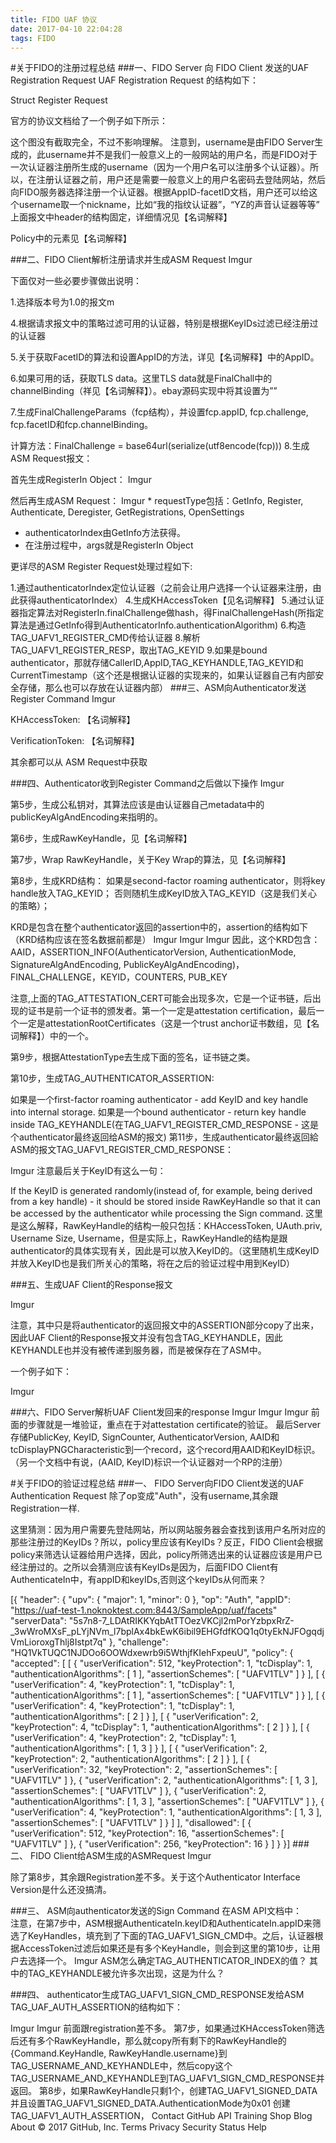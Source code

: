 ```yaml
---
title: FIDO UAF 协议
date: 2017-04-10 22:04:28
tags: FIDO
---
```


#关于FIDO的注册过程总结 
###一、FIDO Server 向 FIDO Client 发送的UAF Registration Request UAF Registration Request 的结构如下：

Struct Register Request

官方的协议文档给了一个例子如下所示： 

这个图没有截取完全，不过不影响理解。 注意到，username是由FIDO Server生成的，此username并不是我们一般意义上的一般网站的用户名，而是FIDO对于一次认证器注册所生成的username（因为一个用户名可以注册多个认证器）。所以，在注册认证器之前，用户还是需要一般意义上的用户名密码去登陆网站，然后向FIDO服务器选择注册一个认证器。根据AppID-facetID文档，用户还可以给这个username取一个nickname，比如“我的指纹认证器”，“YZ的声音认证器等等”
上面报文中header的结构固定，详细情况见【名词解释】

Policy中的元素见【名词解释】

###二、FIDO Client解析注册请求并生成ASM Request Imgur

下面仅对一些必要步骤做出说明：

1.选择版本号为1.0的报文m

4.根据请求报文中的策略过滤可用的认证器，特别是根据KeyIDs过滤已经注册过的认证器

5.关于获取FacetID的算法和设置AppID的方法，详见【名词解释】中的AppID。

6.如果可用的话，获取TLS data。这里TLS data就是FinalChall中的channelBinding（祥见【名词解释】）。ebay源码实现中将其设置为””

7.生成FinalChallengeParams（fcp结构），并设置fcp.appID, fcp.challenge, fcp.facetID和fcp.channelBinding。

计算方法：FinalChallenge = base64url(serialize(utf8encode(fcp)))
8.生成ASM Request报文：

首先生成RegisterIn Object：
Imgur

然后再生成ASM Request：
Imgur * requestType包括：GetInfo, Register, Authenticate, Deregister, GetRegistrations, OpenSettings
* authenticatorIndex由GetInfo方法获得。
* 在注册过程中，args就是RegisterIn Object

更详尽的ASM Register Request处理过程如下:


1.通过authenticatorIndex定位认证器（之前会让用户选择一个认证器来注册，由此获得authenticatorIndex）
4.生成KHAccessToken【见名词解释】
5.通过认证器指定算法对RegisterIn.finalChallenge做hash，得FinalChallengeHash(所指定算法是通过GetInfo得到AuthenticatorInfo.authenticationAlgorithm)
6.构造TAG_UAFV1_REGISTER_CMD传给认证器
8.解析TAG_UAFV1_REGISTER_RESP，取出TAG_KEYID
9.如果是bound authenticator，那就存储CallerID,AppID,TAG_KEYHANDLE,TAG_KEYID和CurrentTimestamp（这个还是根据认证器的实现来的，如果认证器自己有内部安全存储，那么也可以存放在认证器内部）
###三、ASM向Authenticator发送Register Command Imgur

KHAccessToken: 【名词解释】

VerificationToken: 【名词解释】

其余都可以从 ASM Request中获取

###四、Authenticator收到Register Command之后做以下操作 Imgur

第5步，生成公私钥对，其算法应该是由认证器自己metadata中的publicKeyAlgAndEncoding来指明的。

第6步，生成RawKeyHandle，见【名词解释】

第7步，Wrap RawKeyHandle，关于Key Wrap的算法，见【名词解释】

第8步，生成KRD结构： 如果是second-factor roaming authenticator，则将key handle放入TAG_KEYID； 否则随机生成KeyID放入TAG_KEYID（这是我们关心的策略）；

KRD是包含在整个authenticator返回的assertion中的，assertion的结构如下（KRD结构应该在签名数据前都是） Imgur
Imgur
Imgur
因此，这个KRD包含：AAID，ASSERTION_INFO(AuthenticatorVersion, AuthenticationMode, SignatureAlgAndEncoding, PublicKeyAlgAndEncoding)，FINAL_CHALLENGE，KEYID，COUNTERS, PUB_KEY

注意,上面的TAG_ATTESTATION_CERT可能会出现多次，它是一个证书链，后出现的证书是前一个证书的颁发者。第一个一定是attestation certification，最后一个一定是attestationRootCertificates（这是一个trust anchor证书数组，见【名词解释】）中的一个。

第9步，根据AttestationType去生成下面的签名，证书链之类。

第10步，生成TAG_AUTHENTICATOR_ASSERTION:

如果是一个first-factor roaming authenticator - add KeyID and key handle into internal storage.
如果是一个bound authenticator - return key handle inside TAG_KEYHANDLE(在TAG_UAFV1_REGISTER_CMD_RESPONSE - 这是个authenticator最终返回给ASM的报文)
第11步，生成authenticator最终返回給ASM的报文TAG_UAFV1_REGISTER_CMD_RESPONSE：

Imgur
注意最后关于KeyID有这么一句：

If the KeyID is generated randomly(instead of, for example, being derived from a key handle) - it should be stored inside RawKeyHandle so that it can be accessed by the authenticator while processing the Sign command.
这里是这么解释，RawKeyHandle的结构一般只包括：KHAccessToken, UAuth.priv, Username Size, Username，但是实际上，RawKeyHandle的结构是跟authenticator的具体实现有关，因此是可以放入KeyID的。（这里随机生成KeyID并放入KeyID也是我们所关心的策略，将在之后的验证过程中用到KeyID）

###五、生成UAF Client的Response报文

Imgur

注意，其中只是将authenticator的返回报文中的ASSERTION部分copy了出来，因此UAF Client的Response报文并没有包含TAG_KEYHANDLE，因此KEYHANDLE也并没有被传递到服务器，而是被保存在了ASM中。

一个例子如下：

Imgur

###六、FIDO Server解析UAF Client发回来的response Imgur
Imgur
Imgur
前面的步骤就是一堆验证，重点在于对attestation certificate的验证。 最后Server存储PublicKey, KeyID, SignCounter, AuthenticatorVersion, AAID和tcDisplayPNGCharacteristic到一个record，这个record用AAID和KeyID标识。（另一个文档中有说，(AAID, KeyID)标识一个认证器对一个RP的注册）

#关于FIDO的验证过程总结 
###一、 FIDO Server向FIDO Client发送的UAF Authentication Request 除了op变成"Auth"，没有username,其余跟Registration一样.

这里猜测：因为用户需要先登陆网站，所以网站服务器会查找到该用户名所对应的那些注册过的KeyIDs？所以，policy里应该有KeyIDs？反正，FIDO Client会根据policy来筛选认证器给用户选择，因此，policy所筛选出来的认证器应该是用户已经注册过的。之所以会猜测应该有KeyIDs是因为，后面FIDO Client有AuthenticateIn中，有appID和keyIDs,否则这个keyIDs从何而来？

[{
	"header": {
		"upv": {
			"major": 1,
			"minor": 0
		},
		"op": "Auth",
		"appID": "https://uaf-test-1.noknoktest.com:8443/SampleApp/uaf/facets"
		"serverData": "5s7n8-7_LDAtRIKKYqbAtTTOezVKCjl2mPorYzbpxRrZ-_3wWroMXsF_pLYjNVm_l7bplAx4bkEwK6ibil9EHGfdfKOQ1q0tyEkNJFOgqdjVmLioroxgThlj8Istpt7q"
	},
	"challenge": "HQ1VkTUQC1NJDOo6OOWdxewrb9i5WthjfKIehFxpeuU",
	"policy": {
		"accepted": [
			[
				{
					"userVerification": 512,
					"keyProtection": 1,
					"tcDisplay": 1,
					"authenticationAlgorithms": [
						1
					],
					"assertionSchemes": [
						"UAFV1TLV"
					]
				}
			],
			[
				{
					"userVerification": 4,
					"keyProtection": 1,
					"tcDisplay": 1,
					"authenticationAlgorithms": [
						1
					],
					"assertionSchemes": [
						"UAFV1TLV"
					]
				}
			],
			[
				{
					"userVerification": 4,
					"keyProtection": 1,
					"tcDisplay": 1,
					"authenticationAlgorithms": [
						2
					]
				}
			],
			[
				{
					"userVerification": 2,
					"keyProtection": 4,
					"tcDisplay": 1,
					"authenticationAlgorithms": [
						2
					]
				}
			],
			[
				{
					"userVerification": 4,
					"keyProtection": 2,
					"tcDisplay": 1,
					"authenticationAlgorithms": [
						1,
						3
					]
				}
			],
			[
				{
					"userVerification": 2,
					"keyProtection": 2,
					"authenticationAlgorithms": [
						2
					]
				}
			],
			[
				{
					"userVerification": 32,
					"keyProtection": 2,
					"assertionSchemes": [
						"UAFV1TLV"
					]
				},
				{
					"userVerification": 2,
					"authenticationAlgorithms": [
						1,
						3
					],
					"assertionSchemes": [
						"UAFV1TLV"
					]
				},
				{
					"userVerification": 2,
					"authenticationAlgorithms": [
						1,
						3
					],
					"assertionSchemes": [
						"UAFV1TLV"
					]
				},
				{
					"userVerification": 4,
					"keyProtection": 1,
					"authenticationAlgorithms": [
						1,
						3
					],
					"assertionSchemes": [
						"UAFV1TLV"
					]
				}
			]
		],
		"disallowed": [
			{
				"userVerification": 512,
				"keyProtection": 16,
				"assertionSchemes": [
					"UAFV1TLV"
				]
			},
			{
				"userVerification": 256,
				"keyProtection": 16
			}
		]
	}
 }]
###二、 FIDO Client给ASM生成的ASMRequest Imgur

除了第8步，其余跟Registration差不多。关于这个Authenticator Interface Version是什么还没搞清。

###三、 ASM向authenticator发送的Sign Command 在ASM API文档中：  
注意，在第7步中，ASM根据AuthenticateIn.keyID和AuthenticateIn.appID来筛选了KeyHandles，填充到了下面的TAG_UAFV1_SIGN_CMD中。之后，认证器根据AccessToken过滤后如果还是有多个KeyHandle，则会到这里的第10步，让用户去选择一个。 Imgur
ASM怎么确定TAG_AUTHENTICATOR_INDEX的值？
其中的TAG_KEYHANDLE被允许多次出现，这是为什么？

###四、 authenticator生成TAG_UAFV1_SIGN_CMD_RESPONSE发给ASM TAG_UAF_AUTH_ASSERTION的结构如下： 

Imgur
Imgur
前面跟registration差不多。
第7步，如果通过KHAccessToken筛选后还有多个RawKeyHandle，那么就copy所有剩下的RawKeyHandle的{Command.KeyHandle, RawKeyHandle.username}到TAG_USERNAME_AND_KEYHANDLE中，然后copy这个TAG_USERNAME_AND_KEYHANDLE到TAG_UAFV1_SIGN_CMD_RESPONSE并返回。
第8步，如果RawKeyHandle只剩1个，创建TAG_UAFV1_SIGNED_DATA并且设置TAG_UAFV1_SIGNED_DATA.AuthenticationMode为0x01 创建TAG_UAFV1_AUTH_ASSERTION，
Contact GitHub API Training Shop Blog About
© 2017 GitHub, Inc. Terms Privacy Security Status Help